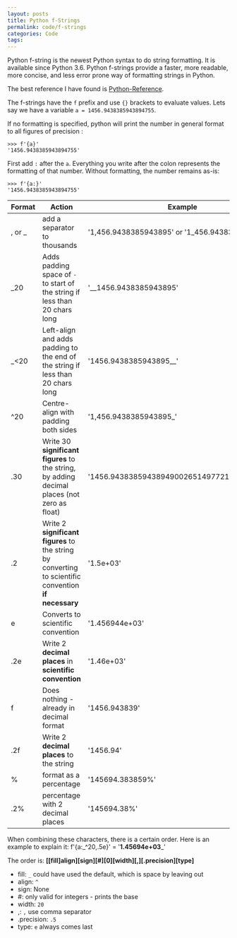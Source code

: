 ```yaml
---
layout: posts
title: Python f-Strings
permalink: code/f-strings
categories: Code
tags: 
---
```


Python f-string is the newest Python syntax to do string formatting. It is available since Python 3.6. Python f-strings provide a faster, more readable, more concise, and less error prone way of formatting strings in Python.

The best reference I have found is [Python-Reference](https://python-reference.readthedocs.io/en/latest/docs/str/format.html).

The f-strings have the `f` prefix and use `{}` brackets to evaluate values. Lets say we have a variable `a = 1456.9438385943894755`.

If no formatting is specified, python will print the number in general format to all figures of precision :

```
>>> f'{a}'
'1456.9438385943894755'
```

First add  `:` after the `a`. Everything you write after the colon represents the formatting of that number. Without formatting, the number remains as-is:

```
>>> f'{a:}'
'1456.9438385943894755'
```

Format | Action | Example
-|-|-
, or _ | add a separator to thousands | '1,456.9438385943895' or '1_456.9438385943895'
_20 | Adds padding space of `-` to start of the string if less than 20 chars long  | '__1456.9438385943895'
_<20 | Left-align and adds padding to the end of the string if less than 20 chars long | '1456.9438385943895__'
^20 | Centre-align with padding both sides |'1,456.9438385943895_'
.30 | Write 30 __significant figures__ to the string, by adding decimal places (not zero as float) |'1456.943838594389490026514977216720581055'
.2 | Write 2 __significant figures__ to the string by converting to scientific convention __if necessary__ | '1.5e+03'
e | Converts to scientific convention | '1.456944e+03'
.2e | Write 2 __decimal places__ in __scientific convention__ |'1.46e+03'
f | Does nothing -  already in decimal format | '1456.943839'
.2f | Write 2 __decimal places__ to the string| '1456.94'
% | format as a percentage | '145694.383859%'
.2% | percentage with 2 decimal places | '145694.38%'

When combining these characters, there is a certain order. Here is an example to explain it:
f'{a:_^20,.5e}' = '____1.45694e+03_____'

The order is: __[[fill]align][sign][#][0][width][,][.precision][type]__

- fill: `_` could have used the default, which is space by leaving out
- align: `^`
- sign: None
- #:  only valid for integers - prints the base
- width: `20`
- ,: `,` use comma separator
- .precision: `.5`
- type: `e` always comes last
